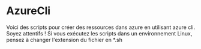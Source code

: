 # AzureCli
Voici des scripts pour créer des ressources dans azure en utilisant azure cli. Soyez attentifs !
Si vous exécutez les scripts dans un environnement Linux, pensez à changer l'extension du fichier en *.sh
